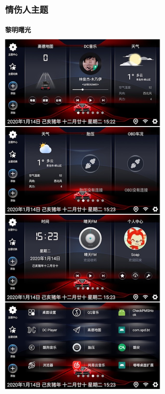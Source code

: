 # 情伤人主题

## 黎明曙光

![layout1](../../img/theme/sqr_theme1/1.jpeg)
![layout1](../../img/theme/sqr_theme1/2.jpeg)
![layout1](../../img/theme/sqr_theme1/3.jpeg)
![layout1](../../img/theme/sqr_theme1/4.jpeg)
